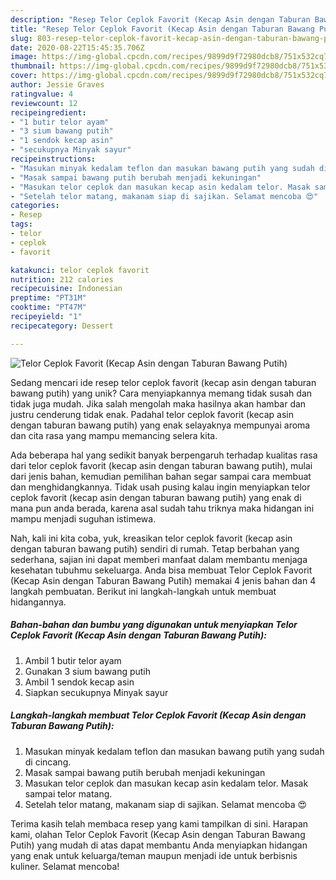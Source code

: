 ```yaml
---
description: "Resep Telor Ceplok Favorit (Kecap Asin dengan Taburan Bawang Putih) Anti Gagal"
title: "Resep Telor Ceplok Favorit (Kecap Asin dengan Taburan Bawang Putih) Anti Gagal"
slug: 803-resep-telor-ceplok-favorit-kecap-asin-dengan-taburan-bawang-putih-anti-gagal
date: 2020-08-22T15:45:35.706Z
image: https://img-global.cpcdn.com/recipes/9899d9f72980dcb8/751x532cq70/telor-ceplok-favorit-kecap-asin-dengan-taburan-bawang-putih-foto-resep-utama.jpg
thumbnail: https://img-global.cpcdn.com/recipes/9899d9f72980dcb8/751x532cq70/telor-ceplok-favorit-kecap-asin-dengan-taburan-bawang-putih-foto-resep-utama.jpg
cover: https://img-global.cpcdn.com/recipes/9899d9f72980dcb8/751x532cq70/telor-ceplok-favorit-kecap-asin-dengan-taburan-bawang-putih-foto-resep-utama.jpg
author: Jessie Graves
ratingvalue: 4
reviewcount: 12
recipeingredient:
- "1 butir telor ayam"
- "3 sium bawang putih"
- "1 sendok kecap asin"
- "secukupnya Minyak sayur"
recipeinstructions:
- "Masukan minyak kedalam teflon dan masukan bawang putih yang sudah di cincang."
- "Masak sampai bawang putih berubah menjadi kekuningan"
- "Masukan telor ceplok dan masukan kecap asin kedalam telor. Masak sampai telor matang."
- "Setelah telor matang, makanam siap di sajikan. Selamat mencoba 😍"
categories:
- Resep
tags:
- telor
- ceplok
- favorit

katakunci: telor ceplok favorit 
nutrition: 212 calories
recipecuisine: Indonesian
preptime: "PT31M"
cooktime: "PT47M"
recipeyield: "1"
recipecategory: Dessert

---
```



![Telor Ceplok Favorit (Kecap Asin dengan Taburan Bawang Putih)](https://img-global.cpcdn.com/recipes/9899d9f72980dcb8/751x532cq70/telor-ceplok-favorit-kecap-asin-dengan-taburan-bawang-putih-foto-resep-utama.jpg)

Sedang mencari ide resep telor ceplok favorit (kecap asin dengan taburan bawang putih) yang unik? Cara menyiapkannya memang tidak susah dan tidak juga mudah. Jika salah mengolah maka hasilnya akan hambar dan justru cenderung tidak enak. Padahal telor ceplok favorit (kecap asin dengan taburan bawang putih) yang enak selayaknya mempunyai aroma dan cita rasa yang mampu memancing selera kita.



Ada beberapa hal yang sedikit banyak berpengaruh terhadap kualitas rasa dari telor ceplok favorit (kecap asin dengan taburan bawang putih), mulai dari jenis bahan, kemudian pemilihan bahan segar sampai cara membuat dan menghidangkannya. Tidak usah pusing kalau ingin menyiapkan telor ceplok favorit (kecap asin dengan taburan bawang putih) yang enak di mana pun anda berada, karena asal sudah tahu triknya maka hidangan ini mampu menjadi suguhan istimewa.


Nah, kali ini kita coba, yuk, kreasikan telor ceplok favorit (kecap asin dengan taburan bawang putih) sendiri di rumah. Tetap berbahan yang sederhana, sajian ini dapat memberi manfaat dalam membantu menjaga kesehatan tubuhmu sekeluarga. Anda bisa membuat Telor Ceplok Favorit (Kecap Asin dengan Taburan Bawang Putih) memakai 4 jenis bahan dan 4 langkah pembuatan. Berikut ini langkah-langkah untuk membuat hidangannya.

<!--inarticleads1-->

##### Bahan-bahan dan bumbu yang digunakan untuk menyiapkan Telor Ceplok Favorit (Kecap Asin dengan Taburan Bawang Putih):

1. Ambil 1 butir telor ayam
1. Gunakan 3 sium bawang putih
1. Ambil 1 sendok kecap asin
1. Siapkan secukupnya Minyak sayur




<!--inarticleads2-->

##### Langkah-langkah membuat Telor Ceplok Favorit (Kecap Asin dengan Taburan Bawang Putih):

1. Masukan minyak kedalam teflon dan masukan bawang putih yang sudah di cincang.
1. Masak sampai bawang putih berubah menjadi kekuningan
1. Masukan telor ceplok dan masukan kecap asin kedalam telor. Masak sampai telor matang.
1. Setelah telor matang, makanam siap di sajikan. Selamat mencoba 😍




Terima kasih telah membaca resep yang kami tampilkan di sini. Harapan kami, olahan Telor Ceplok Favorit (Kecap Asin dengan Taburan Bawang Putih) yang mudah di atas dapat membantu Anda menyiapkan hidangan yang enak untuk keluarga/teman maupun menjadi ide untuk berbisnis kuliner. Selamat mencoba!
